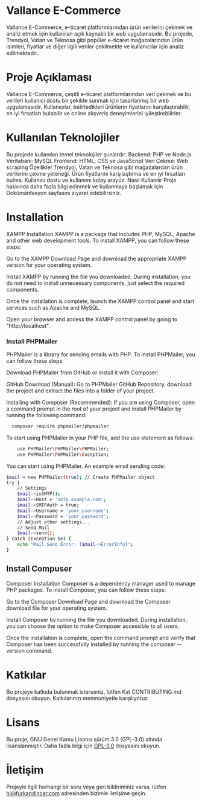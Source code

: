 # Vallance E-Commerce
Vallance E-Commerce, e-ticaret platformlarından ürün verilerini çekmek ve analiz etmek için kullanılan açık kaynaklı bir web uygulamasıdır. Bu projede, Trendyol, Vatan ve Teknosa gibi popüler e-ticaret mağazalarından ürün isimleri, fiyatlar ve diğer ilgili veriler çekilmekte ve kullanıcılar için analiz edilmektedir.

# Proje Açıklaması
Vallance E-Commerce, çeşitli e-ticaret platformlarından veri çekmek ve bu verileri kullanıcı dostu bir şekilde sunmak için tasarlanmış bir web uygulamasıdır. Kullanıcılar, belirledikleri ürünlerin fiyatlarını karşılaştırabilir, en iyi fırsatları bulabilir ve online alışveriş deneyimlerini iyileştirebilirler.

# Kullanılan Teknolojiler
Bu projede kullanılan temel teknolojiler şunlardır:
Backend: PHP ve Node.js
Veritabanı: MySQL
Frontend: HTML, CSS ve JavaScript
Veri Çekme: Web scraping
Özellikler
Trendyol, Vatan ve Teknosa gibi mağazalardan ürün verilerini çekme yeteneği.
Ürün fiyatlarını karşılaştırma ve en iyi fırsatları bulma.
Kullanıcı dostu ve kullanımı kolay arayüz.
Nasıl Kullanılır
Proje hakkında daha fazla bilgi edinmek ve kullanmaya başlamak için Dokümantasyon sayfasını ziyaret edebilirsiniz. 

# Installation

XAMPP Installation
XAMPP is a package that includes PHP, MySQL, Apache and other web development tools. To install XAMPP, you can follow these steps:

Go to the XAMPP Download Page and download the appropriate XAMPP version for your operating system.

Install XAMPP by running the file you downloaded. During installation, you do not need to install unnecessary components, just select the required components.

Once the installation is complete, launch the XAMPP control panel and start services such as Apache and MySQL.

Open your browser and access the XAMPP control panel by going to "http://localhost".

### Install PHPMailer 

PHPMailer is a library for sending emails with PHP. To install PHPMailer, you can follow these steps:

Download PHPMailer from GitHub or install it with Composer:

GitHub Download (Manual): Go to PHPMailer GitHub Repository, download the project and extract the files into a folder of your project.

Installing with Composer (Recommended): If you are using Composer, open a command prompt in the root of your project and install PHPMailer by running the following command:

```bash
  composer require phpmailer/phpmailer

```

To start using PHPMailer in your PHP file, add the use statement as follows:
```bash
    use PHPMailer\PHPMailer\PHPMailer;
    use PHPMailer\PHPMailer\Exception;
```

You can start using PHPMailer. An example email sending code:
```bash
$mail = new PHPMailer(true); // Create PHPMailer object
try {
    // Settings
    $mail->isSMTP();
    $mail->Host = 'smtp.example.com';
    $mail->SMTPAuth = true;
    $mail->Username = 'your_username';
    $mail->Password = 'your_password';
    // Adjust other settings...
    // Send Mail
    $mail->send();
} catch (Exception $e) {
    echo "Mail Send Error: {$mail->ErrorInfo}";
}
```

## Install Compuser

Composer Installation
Composer is a dependency manager used to manage PHP packages. To install Composer, you can follow these steps:

Go to the Composer Download Page and download the Composer download file for your operating system.

Install Composer by running the file you downloaded. During installation, you can choose the option to make Composer accessible to all users.

Once the installation is complete, open the command prompt and verify that Composer has been successfully installed by running the composer --version command.


# Katkılar
Bu projeye katkıda bulunmak isterseniz, lütfen Kat CONTRIBUTING.md dosyasını okuyun. Katkılarınızı memnuniyetle karşılıyoruz.

# Lisans
Bu proje, GNU Genel Kamu Lisansı sürüm 3.0 (GPL-3.0) altında lisanslanmıştır. Daha fazla bilgi için [GPL-3.0](link) dosyasını okuyun.

# İletişim
Projeyle ilgili herhangi bir soru veya geri bildiriminiz varsa, lütfen hi@furkandincer.com adresinden bizimle iletişime geçin.
